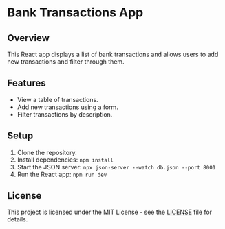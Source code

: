 # Bank Transactions App

## Overview

This React app displays a list of bank transactions and allows users to add new transactions and filter through them.

## Features

- View a table of transactions.
- Add new transactions using a form.
- Filter transactions by description.

## Setup

1. Clone the repository.
2. Install dependencies: `npm install`
3. Start the JSON server: `npx json-server --watch db.json --port 8001`
4. Run the React app: `npm run dev`

## License

This project is licensed under the MIT License - see the [LICENSE](./LICENSE) file for details.
